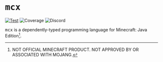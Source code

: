# <samp>mcx</samp>

[![Test](https://github.com/mcenv/mcx/actions/workflows/test.yml/badge.svg)](https://github.com/mcenv/mcx/actions/workflows/test.yml)
![Coverage](https://img.shields.io/endpoint?url=https://gist.githubusercontent.com/intsuc/7af9a474143f247a1e0077a972afd904/raw/mcx-coverage-badge.json)
![Discord](https://discordapp.com/api/guilds/1124621813834584105/widget.png?style=shield)

<samp>mcx</samp> is a dependently-typed programming language for Minecraft: Java Edition[^1].

[^1]: NOT OFFICIAL MINECRAFT PRODUCT. NOT APPROVED BY OR ASSOCIATED WITH MOJANG.
